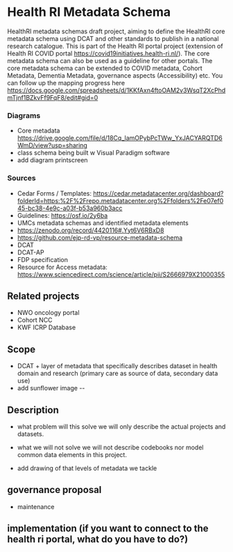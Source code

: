 # Health RI Metadata Schema

HealthRI metadata schemas draft project, aiming to define the HealthRI core metadata schema using DCAT and other standards to publish in a national research catalogue. This is part of the Health RI portal project (extension of Health RI COVID portal https://covid19initiatives.health-ri.nl/). The core metadata schema can also be used as a guideline for other portals. 
The core metadata schema can be extended to COVID metadata, Cohort Metadata, Dementia Metadata, governance aspects (Accessibility) etc.
You can follow up the mapping progress here https://docs.google.com/spreadsheets/d/1KKfAxn4ftoOAM2v3WsqT2XcPhdmTjnf1BZkvFf9FqF8/edit#gid=0 

### Diagrams
- Core metadata https://drive.google.com/file/d/18Cq_lamOPybPcTWw_YxJACYARQTD6WmD/view?usp=sharing  
- class schema being built w Visual Paradigm software 
- add diagram printscreen

### Sources
- Cedar Forms / Templates: 
https://cedar.metadatacenter.org/dashboard?folderId=https:%2F%2Frepo.metadatacenter.org%2Ffolders%2Fe07ef045-bc38-4e9c-a03f-b53a960b3acc
- Guidelines: https://osf.io/2y6ba
- UMCs metadata schemas and identified metadata elements
- https://zenodo.org/record/4420116#.Yyt6V6RBxD8 
- https://github.com/ejp-rd-vp/resource-metadata-schema
- DCAT
- DCAT-AP
- FDP specification
- Resource for Access metadata: https://www.sciencedirect.com/science/article/pii/S2666979X21000355

## Related projects
- NWO oncology portal
- Cohort NCC
- KWF ICRP Database

## Scope
- DCAT + layer of metadata that specifically describes dataset in health domain and research (primary care as source of data, secondary data use)
- add sunflower image --
  
## Description
- what problem will this solve
 we will only describe the actual projects and datasets.
- what we will not solve
 we will not describe codebooks nor model common data elements in this project.

- add drawing of that levels of metadata we tackle

## governance proposal
- maintenance

## implementation (if you want to connect to the health ri portal, what do you have to do?)





